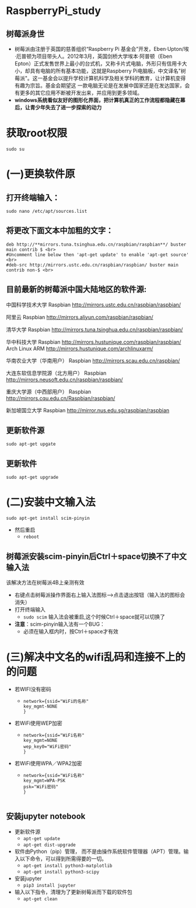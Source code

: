 # RaspberryPi_study
## 树莓派身世
- 树莓派由注册于英国的慈善组织“Raspberry Pi 基金会”开发，Eben·Upton/埃·厄普顿为项目带头人。2012年3月，英国剑桥大学埃本·阿普顿（Eben Epton）正式发售世界上最小的台式机，又称卡片式电脑，外形只有信用卡大小，却具有电脑的所有基本功能，这就是Raspberry Pi电脑板，中文译名"树莓派"。这一基金会以提升学校计算机科学及相关学科的教育，让计算机变得有趣为宗旨。基金会期望这 一款电脑无论是在发展中国家还是在发达国家，会有更多的其它应用不断被开发出来，并应用到更多领域。
- **windows系统看似友好的图形化界面，把计算机真正的工作流程都隐藏在幕后，让青少年失去了进一步探索的动力**

# 获取root权限

`sudo su`

# (一)更换软件原
## 打开终端输入：
`sudo nano /etc/apt/sources.list `
## 将更改下面文本中加粗的文字：
```
deb http://**mirrors.tuna.tsinghua.edu.cn/raspbian/raspbian**/ buster main contrib $ <br>
#Uncomment line below then 'apt-get update' to enable 'apt-get source' <br>
#deb-src http://mirrors.ustc.edu.cn/raspbian/raspbian/ buster main contrib non-$ <br>
```
## 目前最新的树莓派中国大陆地区的软件源:

中国科学技术大学
Raspbian http://mirrors.ustc.edu.cn/raspbian/raspbian/

阿里云
Raspbian http://mirrors.aliyun.com/raspbian/raspbian/

清华大学
Raspbian http://mirrors.tuna.tsinghua.edu.cn/raspbian/raspbian/

华中科技大学
Raspbian http://mirrors.hustunique.com/raspbian/raspbian/
Arch Linux ARM http://mirrors.hustunique.com/archlinuxarm/

华南农业大学（华南用户）
Raspbian http://mirrors.scau.edu.cn/raspbian/

大连东软信息学院源（北方用户）
Raspbian http://mirrors.neusoft.edu.cn/raspbian/raspbian/

重庆大学源（中西部用户）
Raspbian http://mirrors.cqu.edu.cn/Raspbian/raspbian/

新加坡国立大学
Raspbian http://mirror.nus.edu.sg/raspbian/raspbian

## 更新软件源
`sudo apt-get upgate`
## 更新软件
`sudo apt-get upgrade`

# (二)安装中文输入法
`sudo apt-get install scim-pinyin`
   - 然后重启
      - `reboot`
   ## 树莓派安装scim-pinyin后Ctrl＋space切换不了中文输入法
   该解决方法在树莓派4B上亲测有效
- 右键点击树莓派操作界面右上输入法图标-->点击退出按钮（输入法的图标会消失）
- 打开终端输入
    - `sudo scim`
  输入法会被重启,这个时候Ctrl＋space就可以切换了
- **注意**：scim-pinyin输入法有一个BUG：
   - 必须在输入框内时，按Ctrl＋space才有效
      
# (三)解决中文名的wifi乱码和连接不上的的问题
- 若WIFI没有密码
   - ```
     network={ssid="WiFi的名称"
     key_mgmt-NONE
     }
- 若WiFi使用WEP加密
   - ```
     network={ssid="WiFi名称"
     key_mgmt=NONE
     wep_key0="WiFi密码"
     } 
- 若WiFi使用WPA／WPA2加密
   - ```
     network={ssid="WiFi名称"
     key_mgmt=WPA-PSK
     psk="WiFi密码"
     }
   

## 安装jupyter notebook
- 更新软件源
   - `apt-get update`
   - `apt-get dist-upgrade`
- 软件由Python（pip）管理， 而不是由操作系统软件管理器（APT）管理。输入以下命令，可以得到所需得要的一切。
   - `apt-get install python3-matplotlib`
   - `apt-get install python3-scipy`
- 安装jupyter
   - `pip3 install jupyter`
- 输入以下指令，清理为了更新树莓派而下载的软件包
   - `apt-get clean`
   
   
